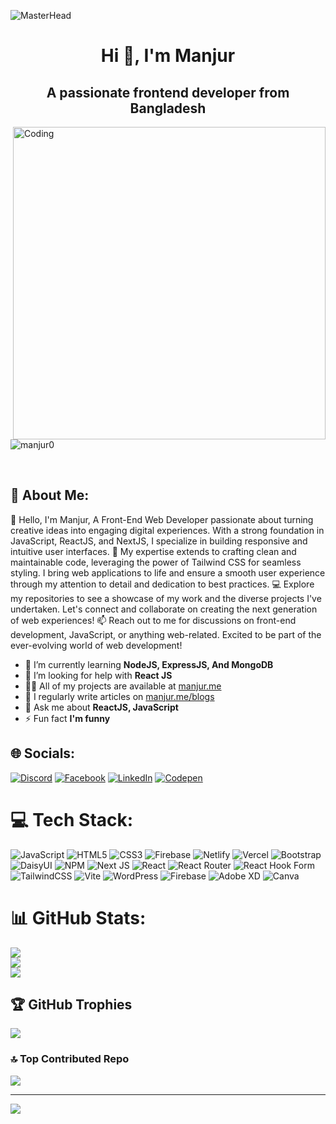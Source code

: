 ![MasterHead](https://i.ibb.co/3TSZ2Rh/manjur-hossain.png) <br/>

<h1 align="center">Hi 👋, I'm Manjur</h1>
<h2 align="center">A passionate frontend developer from Bangladesh</h2>
<img align="right" alt="Coding" width="500px" src="https://user-images.githubusercontent.com/74038190/229223263-cf2e4b07-2615-4f87-9c38-e37600f8381a.gif"/>
<p align="left"> <img src="https://komarev.com/ghpvc/?username=manjur0&label=Profile%20views&color=0e75b6&style=flat" alt="manjur0" /> </p> 
<br/>


## 📄 About Me:
  👋 Hello, I'm Manjur, A Front-End Web Developer passionate about turning creative ideas into engaging digital experiences. With a strong foundation in JavaScript, ReactJS, and NextJS, I specialize in building responsive and intuitive user interfaces.
    🚀 My expertise extends to crafting clean and maintainable code, leveraging the power of Tailwind CSS for seamless styling. I bring web applications to life and ensure a smooth user experience through my attention to detail and dedication to best practices.
    💻 Explore my repositories to see a showcase of my work and the diverse projects I've undertaken. Let's connect and collaborate on creating the next generation of web experiences!
    📫 Reach out to me for discussions on front-end development, JavaScript, or anything web-related. Excited to be part of the ever-evolving world of web development! 



- 🌱 I’m currently learning **NodeJS, ExpressJS, And MongoDB**
- 🤝 I’m looking for help with **React JS**
- 👨‍💻 All of my projects are available at [manjur.me](manjur.me)
- 📝 I regularly write articles on [manjur.me/blogs](manjur.me/blogs)
- 💬 Ask me about **ReactJS, JavaScript**
- ⚡ Fun fact **I'm funny**

## 🌐 Socials:
[![Discord](https://img.shields.io/badge/Discord-%237289DA.svg?logo=discord&logoColor=white)](https://discord.gg/manjur.me) [![Facebook](https://img.shields.io/badge/Facebook-%231877F2.svg?logo=Facebook&logoColor=white)](https://facebook.com/manjur.me) [![LinkedIn](https://img.shields.io/badge/LinkedIn-%230077B5.svg?logo=linkedin&logoColor=white)](https://linkedin.com/in/manjur00) [![Codepen](https://img.shields.io/badge/Codepen-000000?style=for-the-badge&logo=codepen&logoColor=white)](https://codepen.io/sfmanjur) 

# 💻 Tech Stack:
![JavaScript](https://img.shields.io/badge/javascript-%23323330.svg?style=for-the-badge&logo=javascript&logoColor=%23F7DF1E) ![HTML5](https://img.shields.io/badge/html5-%23E34F26.svg?style=for-the-badge&logo=html5&logoColor=white) ![CSS3](https://img.shields.io/badge/css3-%231572B6.svg?style=for-the-badge&logo=css3&logoColor=white) ![Firebase](https://img.shields.io/badge/firebase-%23039BE5.svg?style=for-the-badge&logo=firebase) ![Netlify](https://img.shields.io/badge/netlify-%23000000.svg?style=for-the-badge&logo=netlify&logoColor=#00C7B7) ![Vercel](https://img.shields.io/badge/vercel-%23000000.svg?style=for-the-badge&logo=vercel&logoColor=white) ![Bootstrap](https://img.shields.io/badge/bootstrap-%238511FA.svg?style=for-the-badge&logo=bootstrap&logoColor=white) ![DaisyUI](https://img.shields.io/badge/daisyui-5A0EF8?style=for-the-badge&logo=daisyui&logoColor=white) ![NPM](https://img.shields.io/badge/NPM-%23CB3837.svg?style=for-the-badge&logo=npm&logoColor=white) ![Next JS](https://img.shields.io/badge/Next-black?style=for-the-badge&logo=next.js&logoColor=white) ![React](https://img.shields.io/badge/react-%2320232a.svg?style=for-the-badge&logo=react&logoColor=%2361DAFB) ![React Router](https://img.shields.io/badge/React_Router-CA4245?style=for-the-badge&logo=react-router&logoColor=white) ![React Hook Form](https://img.shields.io/badge/React%20Hook%20Form-%23EC5990.svg?style=for-the-badge&logo=reacthookform&logoColor=white) ![TailwindCSS](https://img.shields.io/badge/tailwindcss-%2338B2AC.svg?style=for-the-badge&logo=tailwind-css&logoColor=white) ![Vite](https://img.shields.io/badge/vite-%23646CFF.svg?style=for-the-badge&logo=vite&logoColor=white) ![WordPress](https://img.shields.io/badge/WordPress-%23117AC9.svg?style=for-the-badge&logo=WordPress&logoColor=white) ![Firebase](https://img.shields.io/badge/Firebase-039BE5?style=for-the-badge&logo=Firebase&logoColor=white) ![Adobe XD](https://img.shields.io/badge/Adobe%20XD-470137?style=for-the-badge&logo=Adobe%20XD&logoColor=#FF61F6) ![Canva](https://img.shields.io/badge/Canva-%2300C4CC.svg?style=for-the-badge&logo=Canva&logoColor=white)
# 📊 GitHub Stats:
![](https://github-readme-stats.vercel.app/api?username=manjur0&theme=default&hide_border=false&include_all_commits=true&count_private=false)<br/>
![](https://github-readme-streak-stats.herokuapp.com/?user=manjur0&theme=default&hide_border=false)<br/>
![](https://github-readme-stats.vercel.app/api/top-langs/?username=manjur0&theme=default&hide_border=false&include_all_commits=true&count_private=false&layout=compact)
<br/>
## 🏆 GitHub Trophies
![](https://github-profile-trophy.vercel.app/?username=manjur0&theme=flat&no-frame=false&no-bg=false&margin-w=4) <br/>

### 🔝 Top Contributed Repo
![](https://github-contributor-stats.vercel.app/api?username=manjur0&limit=5&theme=flat&combine_all_yearly_contributions=true)

---
[![](https://visitcount.itsvg.in/api?id=manjur0&icon=5&color=0)](https://visitcount.itsvg.in)

